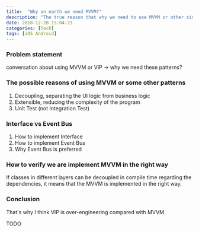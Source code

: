 ```yaml
---
title:  "Why on earth we need MVVM?"
description: "The true reason that why we need to use MVVM or other similar patterns (MVP, VIP, etc) when developing our applications."
date: 2018-12-28 15:04:23
categories: [Tech]
tags: [iOS Android]
---
```


### Problem statement

conversation about using MVVM or VIP -> why we need these patterns?

### The possible reasons of using MVVM or some other patterns

1. Decoupling, separating the UI logic from business logic
2. Extensible, reducing the complexity of the program
3. Unit Test (not Integration Test)

### Interface vs Event Bus

1. How to implement Interface
2. How to implement Event Bus
3. Why Event Bus is preferred

### How to verify we are implement MVVM in the right way

If classes in different layers can be decoupled in compile time regarding the dependencies, it means that the MVVM is implemented in the right way.

### Conclusion

That's why I think VIP is over-engineering compared with MVVM.
 
TODO